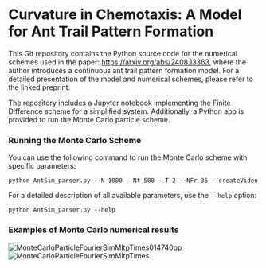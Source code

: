 # Curvature in Chemotaxis: A Model for Ant Trail Pattern Formation

This Git repository contains the Python source code for the numerical schemes used in the paper: https://arxiv.org/abs/2408.13363, where the author introduces a continuous ant trail pattern formation model. For a detailed presentation of the model and numerical schemes, please refer to the linked preprint.

The repository includes a Jupyter notebook implementing the Finite Difference scheme for a simplified system. Additionally, a Python app is provided to run the Monte Carlo particle scheme.

### Running the Monte Carlo Scheme

You can use the following command to run the Monte Carlo scheme with specific parameters:

```
python AntSim_parser.py --N 1000 --Nt 500 --T 2 --NFr 35 --createVideo
```
For a detailed description of all available parameters, use the `--help` option:
```
python AntSim_parser.py --help
```

### Examples of Monte Carlo numerical results
![MonteCarloParticleFourierSimMltpTimes014740pp](https://github.com/user-attachments/assets/035b0b4f-c61e-4b31-a5cb-a975269da655)
![MonteCarloParticleFourierSimMltpTimes](https://github.com/user-attachments/assets/2cc49388-40c4-45e1-bea8-ca4fcace08c8)
